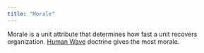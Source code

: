 ```yaml
---
title: "Morale"
---
```


Morale is a unit attribute that determines how fast a unit recovers
organization. [Human Wave](/Human_Wave "Human Wave") doctrine gives the
most morale.
